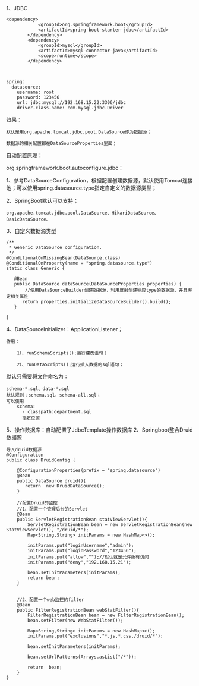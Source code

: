 1、JDBC

    <dependency>
    			<groupId>org.springframework.boot</groupId>
    			<artifactId>spring-boot-starter-jdbc</artifactId>
    		</dependency>
    		<dependency>
    			<groupId>mysql</groupId>
    			<artifactId>mysql-connector-java</artifactId>
    			<scope>runtime</scope>
    		</dependency>



    spring:
      datasource:
        username: root
        password: 123456
        url: jdbc:mysql://192.168.15.22:3306/jdbc
        driver-class-name: com.mysql.jdbc.Driver

效果：

	默认是用org.apache.tomcat.jdbc.pool.DataSource作为数据源；

	数据源的相关配置都在DataSourceProperties里面；

自动配置原理：

org.springframework.boot.autoconfigure.jdbc：

1、参考DataSourceConfiguration，根据配置创建数据源，默认使用Tomcat连接池；可以使用spring.datasource.type指定自定义的数据源类型；

2、SpringBoot默认可以支持；

    org.apache.tomcat.jdbc.pool.DataSource、HikariDataSource、BasicDataSource、

3、自定义数据源类型

    /**
     * Generic DataSource configuration.
     */
    @ConditionalOnMissingBean(DataSource.class)
    @ConditionalOnProperty(name = "spring.datasource.type")
    static class Generic {
    
       @Bean
       public DataSource dataSource(DataSourceProperties properties) {
           //使用DataSourceBuilder创建数据源，利用反射创建响应type的数据源，并且绑定相关属性
          return properties.initializeDataSourceBuilder().build();
       }
    
    }

4、DataSourceInitializer：ApplicationListener；

	作用：

		1）、runSchemaScripts();运行建表语句；

		2）、runDataScripts();运行插入数据的sql语句；

默认只需要将文件命名为：

    schema-*.sql、data-*.sql
    默认规则：schema.sql，schema-all.sql；
    可以使用   
    	schema:
          - classpath:department.sql
          指定位置

5、操作数据库：自动配置了JdbcTemplate操作数据库
2、Springboot整合Druid数据源

    导入druid数据源
    @Configuration
    public class DruidConfig {
    
        @ConfigurationProperties(prefix = "spring.datasource")
        @Bean
        public DataSource druid(){
           return  new DruidDataSource();
        }
    
        //配置Druid的监控
        //1、配置一个管理后台的Servlet
        @Bean
        public ServletRegistrationBean statViewServlet(){
            ServletRegistrationBean bean = new ServletRegistrationBean(new StatViewServlet(), "/druid/*");
            Map<String,String> initParams = new HashMap<>();
    
            initParams.put("loginUsername","admin");
            initParams.put("loginPassword","123456");
            initParams.put("allow","");//默认就是允许所有访问
            initParams.put("deny","192.168.15.21");
    
            bean.setInitParameters(initParams);
            return bean;
        }
    
    
        //2、配置一个web监控的filter
        @Bean
        public FilterRegistrationBean webStatFilter(){
            FilterRegistrationBean bean = new FilterRegistrationBean();
            bean.setFilter(new WebStatFilter());
    
            Map<String,String> initParams = new HashMap<>();
            initParams.put("exclusions","*.js,*.css,/druid/*");
    
            bean.setInitParameters(initParams);
    
            bean.setUrlPatterns(Arrays.asList("/*"));
    
            return  bean;
        }
    }
    


